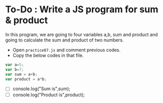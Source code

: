 # To-Do : Write a JS program for sum & product

In this program, we are going to four variables a,b, sum and product and going to calculate the sum and product of two numbers.

- Open `practice07.js` and comment previous codes.
- Copy the below codes in that file.

```js
var a=5;
var b=7;
var sum = a+b;
var product = a*b;
```
* [ ]  console.log("Sum is",sum);
* [ ]  console.log("Product is",product);